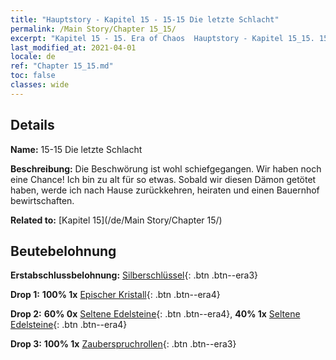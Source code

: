 ```yaml
---
title: "Hauptstory - Kapitel 15 - 15-15 Die letzte Schlacht"
permalink: /Main Story/Chapter 15_15/
excerpt: "Kapitel 15 - 15. Era of Chaos  Hauptstory - Kapitel 15_15. 15-15 Die letzte Schlacht"
last_modified_at: 2021-04-01
locale: de
ref: "Chapter 15_15.md"
toc: false
classes: wide
---
```


## Details

 **Name:** 15-15 Die letzte Schlacht

 **Beschreibung:** Die Beschwörung ist wohl schiefgegangen. Wir haben noch eine Chance! Ich bin zu alt für so etwas. Sobald wir diesen Dämon getötet haben, werde ich nach Hause zurückkehren, heiraten und einen Bauernhof bewirtschaften.

 **Related to:** [Kapitel 15](/de/Main Story/Chapter 15/)

## Beutebelohnung

 **Erstabschlussbelohnung:** [Silberschlüssel](/de/Items/con_693/){: .btn .btn--era3}

 **Drop 1:** **100% 1x** [Epischer Kristall](/de/Items/mat_52/){: .btn .btn--era4}

 **Drop 2:** **60% 0x** [Seltene Edelsteine](/de/Items/mat_44/){: .btn .btn--era4}, **40% 1x** [Seltene Edelsteine](/de/Items/mat_44/){: .btn .btn--era4}

 **Drop 3:** **100% 1x** [Zauberspruchrollen](/de/Items/con_694/){: .btn .btn--era3}

